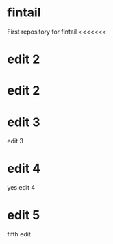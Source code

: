# fintail
First repository for fintail
<<<<<<<
# edit 2
edit 2
=======
# edit 3
edit 3
>>>>>>>
# edit 4
yes edit 4
# edit 5
fifth edit
